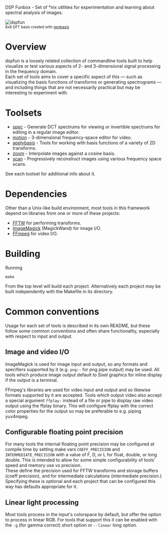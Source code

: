 DSP Funbox - Set of *nix utilities for experimentation and learning about spectral analysis of images.

![dspfun](https://0x09.net/i/g/dspfun.png "8x8 DFT basis")  
<sub>8x8 DFT basis created with [genbasis](applybasis#genbasis)</sub>
# Overview

dspfun is a loosely related collection of commandline tools built to help visualize or test various aspects of 2- and 3-dimensional signal processing in the frequency domain.  
Each set of tools aims to cover a specific aspect of this &mdash; such as visualizing the basis functions of transforms or generating spectrograms &mdash; and including things that are not necessarily practical but may be interesting to experiment with.

# Toolsets

* [spec](spec) - Generate DCT spectrums for viewing or invertible spectrums for editing in a regular image editor.
* [motion](motion) - 3-dimensional frequency-space editor for video.
* [applybasis](applybasis) - Tools for working with basis functions of a variety of 2D transforms.
* [zoom](zoom) - Interpolate images against a cosine basis.
* [scan](scan) - Progressively reconstruct images using various frequency space scans.

See each toolset for additional info about it.

# Dependencies
Other than a Unix-like build environment, most tools in this framework depend on libraries from one or more of these projects:

* [FFTW](https://www.fftw.org) for performing transforms.
* [ImageMagick](https://www.imagemagick.org) (MagickWand) for image I/O.
* [FFmpeg](https://ffmpeg.org) for video I/O.

# Building
Running

	make

From the top level will build each project. Alternatively each project may be built independently with the Makefile in its directory.

# Common conventions
Usage for each set of tools is described in its own README, but these follow some common conventions and often share functionality, especially with respect to input and output.

## Image and video I/O
ImageMagick is used for image input and output, so any formats and specifiers supported by it (e.g. `png:-` for png pipe output) may be used.
All tools which produce image output default to Sixel graphics for inline display if the output is a terminal.  

FFmpeg's libraries are used for video input and output and so likewise formats supported by it are accepted. Tools which output video also accept a special argument `ffplay:` instead of a file or pipe to display raw video output using the ffplay binary. This will configure ffplay with the correct color properties for the output so may be preferable to e.g. piping yuv4mpeg.  

## Configurable floating point precision
For many tools the internal floating point precision may be configured at compile time by setting make vars `COEFF_PRECISION` and `INTERMEDIATE_PRECISION` with a value of F, D, or L for float, double, or long double. This is intended to allow for some simple configurability of tools' speed and memory use vs precision.  
These define the precision used for FFTW transforms and storage buffers (coeff precision), and for intermediate calculations (intermediate precision.)
Specifying these is optional and each project that can be configured this way has defaults appropriate for it.

## Linear light processing
Most tools process in the input's colorspace by default, but offer the option to process in linear RGB. For tools that support this it can be enabled with the `-g` (for gamma correct) short option or `--linear` long option.
